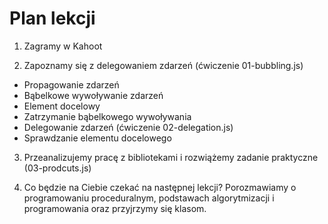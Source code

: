 # Plan lekcji

1. Zagramy w Kahoot

2. Zapoznamy się z delegowaniem zdarzeń (ćwiczenie 01-bubbling.js)
- Propagowanie zdarzeń
- Bąbelkowe wywoływanie zdarzeń
- Element docelowy
- Zatrzymanie bąbelkowego wywoływania
- Delegowanie zdarzeń (ćwiczenie 02-delegation.js)
- Sprawdzanie elementu docelowego

3. Przeanalizujemy pracę z bibliotekami i rozwiążemy zadanie praktyczne (03-prodcuts.js)

4. Co będzie na Ciebie czekać na następnej lekcji? Porozmawiamy o programowaniu proceduralnym, podstawach algorytmizacji i programowania oraz przyjrzymy się klasom.
